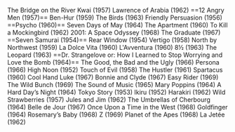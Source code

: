 The Bridge on the River Kwai (1957)
Lawrence of Arabia (1962)
==12 Angry Men (1957)==
Ben-Hur (1959)
The Birds (1963)
Friendly Persuasion (1956)
==Psycho (1960)==
Seven Days of May (1964)
The Apartment (1960)
To Kill a Mockingbird (1962)
2001: A Space Odyssey (1968)
The Graduate (1967)
==Seven Samurai (1954)==
Rear Window (1954)
Vertigo (1958)
North by Northwest (1959)
La Dolce Vita (1960)
L'Avventura (1960)
8½ (1963)
The Leopard (1963)
==Dr. Strangelove or: How I Learned to Stop Worrying and Love the Bomb (1964)==
The Good, the Bad and the Ugly (1966)
Persona (1966)
High Noon (1952)
Touch of Evil (1958)
The Hustler (1961)
Spartacus (1960)
Cool Hand Luke (1967)
Bonnie and Clyde (1967)
Easy Rider (1969)
The Wild Bunch (1969)
The Sound of Music (1965)
Mary Poppins (1964)
A Hard Day’s Night (1964)
Tokyo Story (1953)
Ikiru (1952)
Harakiri (1962)
Wild Strawberries (1957)
Jules and Jim (1962)
The Umbrellas of Cherbourg (1964)
Belle de Jour (1967)
Once Upon a Time in the West (1968)
Goldfinger (1964)
Rosemary’s Baby (1968)
Z (1969)
Planet of the Apes (1968)
La Jetée (1962)